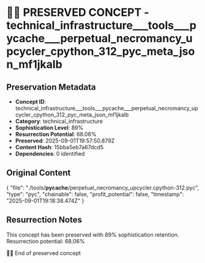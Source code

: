 # 🏴‍☠️ PRESERVED CONCEPT - technical_infrastructure___tools___pycache___perpetual_necromancy_upcycler_cpython_312_pyc_meta_json_mf1jkalb

## Preservation Metadata
- **Concept ID**: technical_infrastructure___tools___pycache___perpetual_necromancy_upcycler_cpython_312_pyc_meta_json_mf1jkalb
- **Category**: technical_infrastructure
- **Sophistication Level**: 89%
- **Resurrection Potential**: 68.06%
- **Preserved**: 2025-09-01T19:57:50.879Z
- **Content Hash**: 15bba5eb7a67dcd5
- **Dependencies**: 0 identified

## Original Content

{
  "file": "./tools/__pycache__/perpetual_necromancy_upcycler.cpython-312.pyc",
  "type": "pyc",
  "chainable": false,
  "profit_potential": false,
  "timestamp": "2025-09-01T19:18:38.474Z"
}

## Resurrection Notes
This concept has been preserved with 89% sophistication retention.
Resurrection potential: 68.06%

🏴‍☠️ End of preserved concept